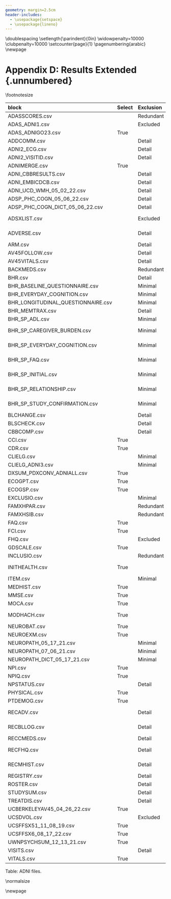 ```yaml
---
geometry: margin=2.5cm
header-includes:
  - \usepackage{setspace}
  - \usepackage{lineno}
---
```


\doublespacing
\setlength{\parindent}{0in}
\widowpenalty=10000
\clubpenalty=10000
\setcounter{page}{1}
\pagenumbering{arabic}
\newpage

# Appendix D: Results Extended {.unnumbered}


\footnotesize

| block                              | Select   | Exclusion   | Category       |
|:-----------------------------------|:---------|:------------|:---------------|
| ADASSCORES.csv                     |          | Redundant   | npa            |
| ADAS_ADNI1.csv                     |          | Excluded    | npa            |
| ADAS_ADNIGO23.csv                  | True     |             | npa            |
| ADDCOMM.csv                        |          | Detail      | npa            |
| ADNI2_ECG.csv                      |          | Detail      | physical       |
| ADNI2_VISITID.csv                  |          | Detail      | additional     |
| ADNIMERGE.csv                      | True     |             | demographics   |
| ADNI_CBBRESULTS.csv                |          | Detail      | additional     |
| ADNI_EMBICDCB.csv                  |          | Detail      | additional     |
| ADNI_UCD_WMH_05_02_22.csv          |          | Detail      | nimg           |
| ADSP_PHC_COGN_05_06_22.csv         |          | Detail      | npa            |
| ADSP_PHC_COGN_DICT_05_06_22.csv    |          | Detail      | npa            |
| ADSXLIST.csv                       |          | Excluded    | health-history |
| ADVERSE.csv                        |          | Detail      | health-history |
| ARM.csv                            |          | Detail      | physical       |
| AV45FOLLOW.csv                     |          | Detail      | physical       |
| AV45VITALS.csv                     |          | Detail      |                |
| BACKMEDS.csv                       |          | Redundant   | medications    |
| BHR.csv                            |          | Detail      | additional     |
| BHR_BASELINE_QUESTIONNAIRE.csv     |          | Minimal     | additional     |
| BHR_EVERYDAY_COGNITION.csv         |          | Minimal     | impair         |
| BHR_LONGITUDINAL_QUESTIONNAIRE.csv |          | Minimal     | additional     |
| BHR_MEMTRAX.csv                    |          | Detail      | npa            |
| BHR_SP_ADL.csv                     |          | Minimal     | impair         |
| BHR_SP_CAREGIVER_BURDEN.csv        |          | Minimal     | co-participant |
| BHR_SP_EVERYDAY_COGNITION.csv      |          | Minimal     | co-participant |
| BHR_SP_FAQ.csv                     |          | Minimal     | co-participant |
| BHR_SP_INITIAL.csv                 |          | Minimal     | co-participant |
| BHR_SP_RELATIONSHIP.csv            |          | Minimal     | co-participant |
| BHR_SP_STUDY_CONFIRMATION.csv      |          | Minimal     | co-participant |
| BLCHANGE.csv                       |          | Detail      | diagnosis      |
| BLSCHECK.csv                       |          | Detail      | diagnosis      |
| CBBCOMP.csv                        |          | Detail      | diagnosis      |
| CCI.csv                            | True     |             | npa            |
| CDR.csv                            | True     |             | npa            |
| CLIELG.csv                         |          | Minimal     | additional     |
| CLIELG_ADNI3.csv                   |          | Minimal     | additional     |
| DXSUM_PDXCONV_ADNIALL.csv          | True     |             | diagnosis      |
| ECOGPT.csv                         | True     |             | npa            |
| ECOGSP.csv                         | True     |             | npa            |
| EXCLUSIO.csv                       |          | Minimal     | additional     |
| FAMXHPAR.csv                       |          | Redundant   | family-history |
| FAMXHSIB.csv                       |          | Redundant   | family-history |
| FAQ.csv                            | True     |             | impair         |
| FCI.csv                            | True     |             | impair         |
| FHQ.csv                            |          | Excluded    | family-history |
| GDSCALE.csv                        | True     |             | nps            |
| INCLUSIO.csv                       |          | Redundant   | additional     |
| INITHEALTH.csv                     | True     |             | health-history |
| ITEM.csv                           |          | Minimal     | npa            |
| MEDHIST.csv                        | True     |             | medications    |
| MMSE.csv                           | True     |             | npa            |
| MOCA.csv                           | True     |             | nps            |
| MODHACH.csv                        | True     |             | health-history |
| NEUROBAT.csv                       | True     |             | npa            |
| NEUROEXM.csv                       | True     |             | physical       |
| NEUROPATH_05_17_21.csv             |          | Minimal     | diagnosis      |
| NEUROPATH_07_06_21.csv             |          | Minimal     | diagnosis      |
| NEUROPATH_DICT_05_17_21.csv        |          | Minimal     | diagnosis      |
| NPI.csv                            | True     |             | nps            |
| NPIQ.csv                           | True     |             | nps            |
| NPSTATUS.csv                       |          | Detail      | additional     |
| PHYSICAL.csv                       | True     |             | physical       |
| PTDEMOG.csv                        | True     |             | demographics   |
| RECADV.csv                         |          | Detail      | health-history |
| RECBLLOG.csv                       |          | Detail      | health-history |
| RECCMEDS.csv                       |          | Detail      | medications    |
| RECFHQ.csv                         |          | Detail      | health-history |
| RECMHIST.csv                       |          | Detail      | health-history |
| REGISTRY.csv                       |          | Detail      | additional     |
| ROSTER.csv                         |          | Detail      | additional     |
| STUDYSUM.csv                       |          | Detail      | additional     |
| TREATDIS.csv                       |          | Detail      | additional     |
| UCBERKELEYAV45_04_26_22.csv        | True     |             | nimg           |
| UCSDVOL.csv                        |          | Excluded    | nimg           |
| UCSFFSX51_11_08_19.csv             | True     |             | nimg           |
| UCSFFSX6_08_17_22.csv              | True     |             | nimg           |
| UWNPSYCHSUM_12_13_21.csv           | True     |             | npa            |
| VISITS.csv                         |          | Detail      | additional     |
| VITALS.csv                         | True     |             | physical       |

Table: ADNI files.

\normalsize

\newpage
